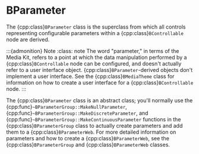 # BParameter

The {cpp:class}`BParameter` class is the superclass from which all
controls representing configurable parameters within a
{cpp:class}`BControllable` node are derived.

:::{admonition} Note
:class: note
The word "parameter," in terms of the Media Kit, refers to a point at
which the data manipulation performed by a {cpp:class}`BControllable` node
can be configured, and doesn't actually refer to a user interface object.
{cpp:class}`BParameter`-derived objects don't implement a user interface.
See the {cpp:class}`BMediaTheme` class for information on how to create a
user interface for a {cpp:class}`BControllable` node.
:::

The {cpp:class}`BParameter` class is an abstract class; you'll normally
use the {cpp:func}`~BParameterGroup::MakeNullParameter`,
{cpp:func}`~BParameterGroup::MakeDiscreteParameter`, and
{cpp:func}`~BParameterGroup::MakeContinuousParameter` functions in the
{cpp:class}`BParameterGroup` class to actually create parameters and add
them to a {cpp:class}`BParameterWeb`. For more detailed information on
parameters and how to create a {cpp:class}`BParameterWeb`, see the
{cpp:class}`BParameterGroup` and {cpp:class}`BParameterWeb` classes.
